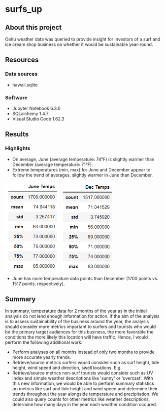 # surfs_up

## About this project
Oahu weather data was queried to provide insight for investors of a surf and ice cream shop business on whether it would be sustainable year-round. 

## Resources
### Data sources
* hawaii.sqlite

### Software
* Jupyter Notebook 6.3.0
* SQLalchemy 1.4.7
* Visual Studio Code 1.62.3

## Results
### Highlights
* On average, June (average temperature: 74°F) is slightly warmer than December (average temperature: 71°F).
* Extreme temperatures (min, max) for June and December appear to follow the trend of averages, slightly warmer in June than December.
 
![june_temps](Resources/june_temps.png) ![dec_temps](Resources/dec_temps.png)

* June has more temperature data points than December (1700 points vs. 1517 points, respectively).

## Summary
In summary, temperature data for 2 months of the year as in the initial analysis do not lend enough information for action. If the aim of the analysis is to assess sustainability of the business around the year, the analysis should consider more metrics important to surfers and tourists who would be the primary target audiences for this business, the more favorable the conditions the more likely this location will have traffic. Hence, I would perform the following additional work:
* Perform analyses on all months instead of only two months to provide more accurate yearly trends.
* Retrieve/source metrics surfers would consider such as surf height, tide height, wind speed and direction, swell locations. E.g.
* Retrieve/source metrics non-surf tourists would consider such as UV index and simple weather descriptions like 'sunny' or 'overcast'.
With this new information, we would be able to perform summary statistics on metrics like surf and tide height and wind speed and determine their trends throughout the year alongside temperature and precipitation. We could also query counts for other metrics like weather descriptions, determine how many days in the year each weather condition occured. 
